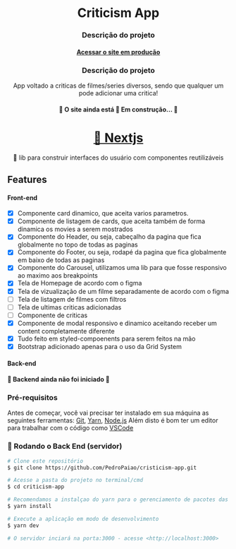 <h1 align="center">Criticism App</h1>

<h3 align="center">Descrição do projeto</h3>
<h4 align="center">
  <a href="https://cristicism-app-erahzovtf-progweb.vercel.app/">Acessar o site em produção</a>
</h4>


<h3 align="center">Descrição do projeto</h3>
<p align="center">App voltado a criticas de filmes/series diversos, sendo que qualquer um pode adicionar uma critica!</p>
<h4 align="center"> 
	🚧  O site ainda está 🚀 Em construção...  🚧
</h4>


<h1 align="center">
    <a href="https://nextjs.org/">🔗 Nextjs </a>
</h1>
<p align="center">🚀 lib para construir interfaces do usuário com componentes reutilizáveis</p>

## Features
#### Front-end

- [x] Componente card dinamico, que aceita varios parametros.
- [x] Componente de listagem de cards, que aceita também de forma dinamica os movies a serem mostrados
- [x] Componente do Header, ou seja, cabeçalho da pagina que fica globalmente no topo de todas as paginas
- [x] Componente do Footer, ou seja, rodapé da pagina que fica globalmente em baixo de todas as paginas
- [x] Componente do Carousel, utilizamos uma lib para que fosse responsivo ao maximo aos breakpoints
- [x] Tela de Homepage de acordo com o figma
- [x] Tela de vizualização de um filme separadamente de acordo com o figma
- [ ] Tela de listagem de filmes com filtros
- [ ] Tela de ultimas criticas adicionadas
- [ ] Componente de criticas
- [x] Componente de modal responsivo e dinamico aceitando receber um content completamente diferente
- [x] Tudo feito em styled-compoenents para serem feitos na mão
- [x] Bootstrap adicionado apenas para o uso da Grid System

#### Back-end

<h4> 
	🚧 Backend ainda não foi iniciado  🚧
</h4>

### Pré-requisitos

Antes de começar, você vai precisar ter instalado em sua máquina as seguintes ferramentas:
[Git](https://git-scm.com), [Yarn](https://linuxize.com/post/how-to-install-yarn-on-ubuntu-20-04/), [Node.js](https://www.cyberithub.com/install-nvm-for-node-js-on-ubuntu-20-04/)
Além disto é bom ter um editor para trabalhar com o código como [VSCode](https://code.visualstudio.com/)

### 🎲 Rodando o Back End (servidor)

```bash
# Clone este repositório
$ git clone https://github.com/PedroPaiao/cristicism-app.git

# Acesse a pasta do projeto no terminal/cmd
$ cd criticism-app

# Recomendamos a instalçao do yarn para o gerenciamento de pacotes das dependencias
$ yarn install

# Execute a aplicação em modo de desenvolvimento
$ yarn dev

# O servidor inciará na porta:3000 - acesse <http://localhost:3000>
```
